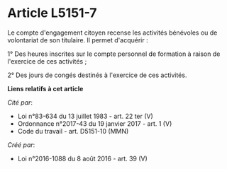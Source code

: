 # Article L5151-7

Le compte d'engagement citoyen recense les activités bénévoles ou de volontariat de son titulaire. Il permet d'acquérir : 

1° Des heures inscrites sur le compte personnel de formation à raison de l'exercice de ces activités ; 

2° Des jours de congés destinés à l'exercice de ces activités.

**Liens relatifs à cet article**

_Cité par_:

  - Loi n°83-634 du 13 juillet 1983 - art. 22 ter (V)
  - Ordonnance n°2017-43 du 19 janvier 2017 - art. 1 (V)
  - Code du travail - art. D5151-10 (MMN)

_Créé par_:

  - Loi n°2016-1088 du 8 août 2016 - art. 39 (V)
